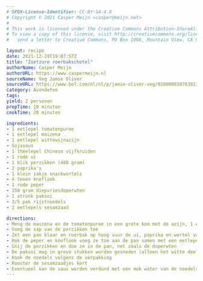 ```yaml
---
# SPDX-License-Identifier: CC-BY-SA-4.0
# Copyright © 2021 Casper Meijn <casper@meijn.net>
# 
# This work is licensed under the Creative Commons Attribution-ShareAlike 4.0 International License. 
# To view a copy of this license, visit http://creativecommons.org/licenses/by-sa/4.0/ or 
#   send a letter to Creative Commons, PO Box 1866, Mountain View, CA 94042, USA.

layout: recipe
date: 2021-12-29T19:07:57Z
title: "Zoetzure roerbakschotel"
authorName: Casper Meijn
authorURL: https://www.caspermeijn.nl
sourceName: Veg Jamie Oliver
sourceURL: https://www.bol.com/nl/nl/p/jamie-oliver-veg/9200000107638139/?Referrer=ADVNLGOO002008J-KWRT7ORGN7GUY-565596392764&gclid=EAIaIQobChMIwOjYpduJ9QIVhf93Ch0RZQYFEAAYASAAEgKxs_D_BwE
category: Avondeten
tags:
yield: 2 personen
prepTime: 10 minuten
cookTime: 20 minuten

ingredients:
- 1 eetlepel tomatenpuree
- 1 eetlepel maizena
- 1 eetlepel wittewijnazijn
- Sojasaus
- 1 theelepel Chinese vijfkruiden
- 1 rode ui
- 1 blik perzikken (400 gram)
- 2 paprika's
- 1 klein zakje snackwortels
- 4 tenen knoflook
- 1 rode peper
- 150 gram diepvriesdoperwten
- 1 stronk paksoi
- 3/5 pak rijstnoedels
- 2 eetlepels sesamzaad

directions:
- Meng de maizena en de tomatenpuree in een grote kom met de azijn, 1 eetlepel sojasaus en de vijfkruidenpoeder
- Voeg de sap van de perzikken toe
- Zet een pan klaar en roerbak op hoog vuur de ui, paprika en wortel voor 5 minuten. De pan hoort droog te zijn
- Hak de peper en knoflook voeg ze toe aan de pan samen met een eetlepel olie. Bak dit twee minuten en roer de saus er door
- Snij de perzikken en doe ze in de pan, net zoals de doperwten
- De paksoi mag in grove stukken worden gesneden (alleen het witte deel gebruiken) en voeg dit ook toe aan de pan
- Kook de noedels volgens de verpakking
- Rooster de sesamzaadjes kort
- Eventueel kan de saus worden verdund met een mok water van de noedels
---
```

